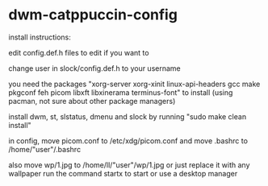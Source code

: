 # dwm-catppuccin-config
install instructions:

edit config.def.h files to edit if you want to

change user in slock/config.def.h to your username 

you need the packages "xorg-server xorg-xinit linux-api-headers gcc make pkgconf feh picom libxft libxinerama terminus-font" to install (using pacman, not sure about other package
managers)

install dwm, st, slstatus, dmenu and slock by running  "sudo make clean install"

in config, move picom.conf to /etc/xdg/picom.conf and move .bashrc to 
/home/"user"/.bashrc

also move wp/1.jpg to /home/ll/"user"/wp/1.jpg or just replace it with any wallpaper
run the command startx to start or use a desktop manager

